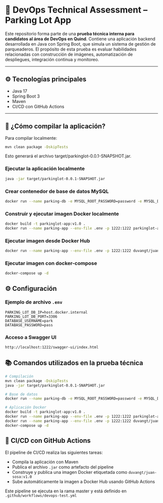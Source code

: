 # 🧪 DevOps Technical Assessment – Parking Lot App

Este repositorio forma parte de una **prueba técnica interna para candidatos al área de DevOps en Quind**. Contiene una aplicación backend desarrollada en Java con Spring Boot, que simula un sistema de gestión de parqueaderos. El propósito de esta prueba es evaluar habilidades relacionadas con construcción de imágenes, automatización de despliegues, integración continua y monitoreo.

---

## ⚙️ Tecnologías principales

- Java 17
- Spring Boot 3
- Maven
- CI/CD con GitHub Actions


---

## 🚀 ¿Cómo compilar la aplicación?

Para compilar localmente:

```bash
mvn clean package -DskipTests
```
Esto generará el archivo target/parkinglot-0.0.1-SNAPSHOT.jar.

### Ejecutar la aplicación localmente

```bash
java -jar target/parkinglot-0.0.1-SNAPSHOT.jar
```

### Crear contenedor de base de datos MySQL

```bash
docker run --name parking-db -e MYSQL_ROOT_PASSWORD=password -e MYSQL_DATABASE=parkinglot -e MYSQL_USER=parkinguser -e MYSQL_PASSWORD=secret -p 3306:3306 -d mysql:8
```

### Construir y ejecutar imagen Docker localmente

```bash
docker build -t parkinglot-app:v1.0 .
docker run --name parking-app --env-file .env -p 1222:1222 parkinglot-app:v1.0
```

### Ejecutar imagen desde Docker Hub

```bash
docker run --name parking-app --env-file .env -p 1222:1222 duvangt/juan-sosa:v1.0
```

### Ejecutar imagen con docker-compose

```bash
docker-compose up -d
```

## ⚙️ Configuración

### Ejemplo de archivo `.env`

```
PARKING_LOT_DB_IP=host.docker.internal
PARKING_LOT_DB_PORT=3306
DATABASE_USERNAME=park
DATABASE_PASSWORD=pass
```


### Acceso a Swagger UI

```
http://localhost:1222/swagger-ui/index.html
```

## 📚 Comandos utilizados en la prueba técnica

```bash
# Compilación
mvn clean package -DskipTests
java -jar target/parkinglot-0.0.1-SNAPSHOT.jar

# Base de datos
docker run --name parking-db -e MYSQL_ROOT_PASSWORD=password -e MYSQL_DATABASE=parkinglot -e MYSQL_USER=parkinguser -e MYSQL_PASSWORD=secret -p 3306:3306 -d mysql:8

# Aplicación Docker
docker build -t parkinglot-app:v1.0 .
docker run --name parking-app --env-file .env -p 1222:1222 parkinglot-app:v1.0
docker run --name parking-app --env-file .env -p 1222:1222 duvangt/juan-sosa:v1.0
docker-compose up -d

```

## 🔄 CI/CD con GitHub Actions

El pipeline de CI/CD realiza las siguientes tareas:

- Compila la aplicación con Maven
- Publica el archivo `.jar` como artefacto del pipeline
- Construye y publica una imagen Docker etiquetada como `duvangt/juan-sosa:v1.0`
- Sube automáticamente la imagen a Docker Hub usando GitHub Actions

Este pipeline se ejecuta en la rama master y está definido en `.github/workflows/devops-test.yml`